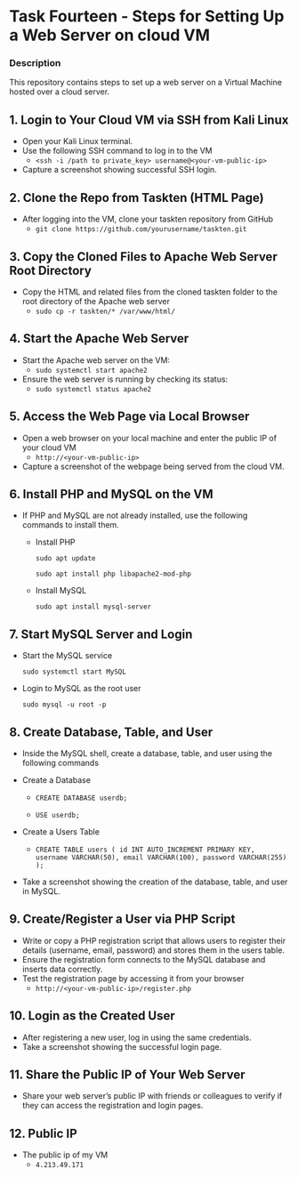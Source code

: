 # Task Fourteen - Steps for Setting Up a Web Server on cloud VM
  ### Description
  This repository contains steps to set up a web server on a Virtual Machine hosted over a cloud server.

## 1. Login to Your Cloud VM via SSH from Kali Linux
   - Open your Kali Linux terminal.
   - Use the following SSH command to log in to the VM
     - `<ssh -i /path to private_key> username@<your-vm-public-ip>`
   -  Capture a screenshot showing successful SSH login.

## 2. Clone the Repo from Taskten (HTML Page)
   - After logging into the VM, clone your taskten repository from GitHub
     - `git clone https://github.com/yourusername/taskten.git`

## 3. Copy the Cloned Files to Apache Web Server Root Directory
   - Copy the HTML and related files from the cloned taskten folder to the root directory of the Apache web server
     - `sudo cp -r taskten/* /var/www/html/`

## 4. Start the Apache Web Server
   - Start the Apache web server on the VM:
     - `sudo systemctl start apache2`
   - Ensure the web server is running by checking its status:
     - `sudo systemctl status apache2`

## 5. Access the Web Page via Local Browser
   - Open a web browser on your local machine and enter the public IP of your cloud VM
     - `http://<your-vm-public-ip>`
   - Capture a screenshot of the webpage being served from the cloud VM.

## 6. Install PHP and MySQL on the VM
   - If PHP and MySQL are not already installed, use the following commands to install them.
     
       - Install PHP
         
         `sudo apt update`
         
         `sudo apt install php libapache2-mod-php`
   
       - Install MySQL
        
         `sudo apt install mysql-server`

## 7. Start MySQL Server and Login
   - Start the MySQL service
    
      `sudo systemctl start MySQL`
      
   - Login to MySQL as the root user
   
      `sudo mysql -u root -p`

## 8. Create Database, Table, and User
   - Inside the MySQL shell, create a database, table, and user using the following commands

   - Create a Database
    
     - `CREATE DATABASE userdb;`
     
     - `USE userdb;`

   - Create a Users Table

      - ``
        CREATE TABLE users (
        id INT AUTO_INCREMENT PRIMARY KEY,
        username VARCHAR(50),
        email VARCHAR(100),
        password VARCHAR(255)
        );
       `` 

   - Take a screenshot showing the creation of the database, table, and user in MySQL.

## 9. Create/Register a User via PHP Script
   - Write or copy a PHP registration script that allows users to register their details (username, email, password) and stores them in the users table.
   - Ensure the registration form connects to the MySQL database and inserts data correctly.
   - Test the registration page by accessing it from your browser
     - `http://<your-vm-public-ip>/register.php`

## 10. Login as the Created User
   - After registering a new user, log in using the same credentials.
   - Take a screenshot showing the successful login page.

## 11. Share the Public IP of Your Web Server
   - Share your web server’s public IP with friends or colleagues to verify if they can access the registration and login pages.

## 12. Public IP
   - The public ip of my VM
     - `4.213.49.171`
